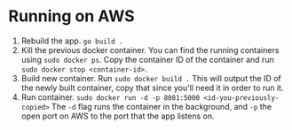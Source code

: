 # Running on AWS 
1. Rebuild the app. `go build .`
2. Kill the previous docker container. You can find the running containers using `sudo docker ps`. Copy the container ID of the container and run `sudo docker stop <container-id>`. 
3. Build new container. Run `sudo docker build .` This will output the ID of the newly built container, copy that since you'll need it in order to run it.
4. Run container. `sudo docker run -d -p 8081:5000 <id-you-previously-copied>` The `-d` flag runs the container in the background, and `-p` the open port on AWS to the port that the app listens on.